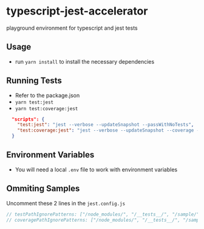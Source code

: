 # typescript-jest-accelerator

playground environment for typescript and jest tests

## Usage

- run `yarn install` to install the necessary dependencies

## Running Tests

- Refer to the package.json
- `yarn test:jest`
- `yarn test:coverage:jest`

```json
  "scripts": {
    "test:jest": "jest --verbose --updateSnapshot --passWithNoTests",
    "test:coverage:jest": "jest --verbose --updateSnapshot --coverage --passWithNoTests"
  }
```

## Environment Variables

- You will need a local `.env` file to work with environment variables

## Ommiting Samples

Uncomment these 2 lines in the `jest.config.js`

```ts
// testPathIgnorePatterns: ["/node_modules/", "/__tests__/", "/sample/"],
// coveragePathIgnorePatterns: ["/node_modules/", "/__tests__/", "/sample/"],
```
